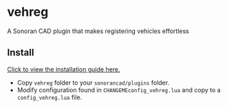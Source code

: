 # vehreg
 A Sonoran CAD plugin that makes registering vehicles effortless

## Install

[Click to view the installation guide here.](https://info.sonorancad.com/integration-plugins/integration-plugins/available-plugins/vehreg)

- Copy `vehreg` folder to your `sonorancad/plugins` folder.
- Modify configuration found in `CHANGEMEconfig_vehreg.lua` and copy to a `config_vehreg.lua` file.